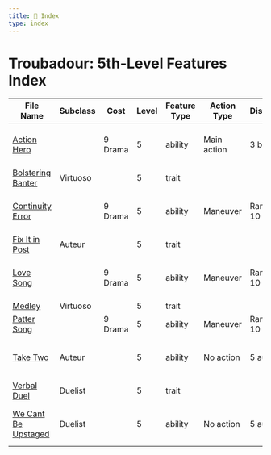 ```yaml
---
title: 📑 Index
type: index
---
```


# Troubadour: 5th-Level Features Index

| File Name                                           | Subclass | Cost    | Level | Feature Type | Action Type | Distance  | Target                         |
| --------------------------------------------------- | -------- | ------- | ----- | ------------ | ----------- | --------- | ------------------------------ |
| [Action Hero](../Action%20Hero)                     |          | 9 Drama | 5     | ability      | Main action | 3 burst   | Each enemy in the area         |
| [Bolstering Banter](../Bolstering%20Banter)         | Virtuoso |         | 5     | trait        |             |           |                                |
| [Continuity Error](../Continuity%20Error)           |          | 9 Drama | 5     | ability      | Maneuver    | Ranged 10 | One enemy or object            |
| [Fix It in Post](../Fix%20It%20in%20Post)           | Auteur   |         | 5     | trait        |             |           |                                |
| [Love Song](../Love%20Song)                         |          | 9 Drama | 5     | ability      | Maneuver    | Ranged 10 | One creature or object         |
| [Medley](../Medley)                                 | Virtuoso |         | 5     | trait        |             |           |                                |
| [Patter Song](../Patter%20Song)                     |          | 9 Drama | 5     | ability      | Maneuver    | Ranged 10 | Special                        |
| [Take Two](../Take%20Two)                           | Auteur   |         | 5     | ability      | No action   | 5 aura    | Self and each ally in the area |
| [Verbal Duel](../Verbal%20Duel)                     | Duelist  |         | 5     | trait        |             |           |                                |
| [We Cant Be Upstaged](../We%20Cant%20Be%20Upstaged) | Duelist  |         | 5     | ability      | No action   | 5 aura    | Self and each ally in the area |
